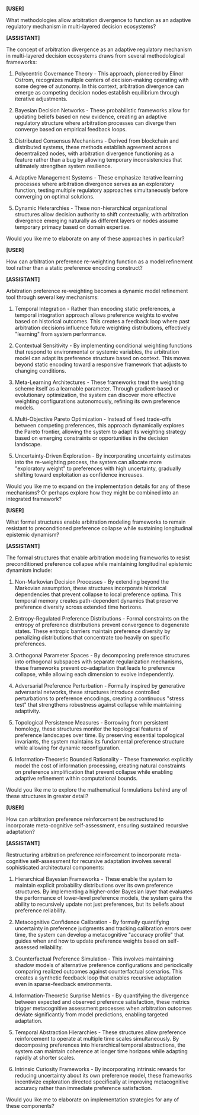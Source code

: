 **[USER]**

What methodologies allow arbitration divergence to function as an adaptive regulatory mechanism in multi-layered decision ecosystems?

**[ASSISTANT]**

The concept of arbitration divergence as an adaptive regulatory mechanism in multi-layered decision ecosystems draws from several methodological frameworks:

1. Polycentric Governance Theory - This approach, pioneered by Elinor Ostrom, recognizes multiple centers of decision-making operating with some degree of autonomy. In this context, arbitration divergence can emerge as competing decision nodes establish equilibrium through iterative adjustments.

2. Bayesian Decision Networks - These probabilistic frameworks allow for updating beliefs based on new evidence, creating an adaptive regulatory structure where arbitration processes can diverge then converge based on empirical feedback loops.

3. Distributed Consensus Mechanisms - Derived from blockchain and distributed systems, these methods establish agreement across decentralized nodes, with arbitration divergence functioning as a feature rather than a bug by allowing temporary inconsistencies that ultimately strengthen system resilience.

4. Adaptive Management Systems - These emphasize iterative learning processes where arbitration divergence serves as an exploratory function, testing multiple regulatory approaches simultaneously before converging on optimal solutions.

5. Dynamic Heterarchies - These non-hierarchical organizational structures allow decision authority to shift contextually, with arbitration divergence emerging naturally as different layers or nodes assume temporary primacy based on domain expertise.

Would you like me to elaborate on any of these approaches in particular?

**[USER]**

How can arbitration preference re-weighting function as a model refinement tool rather than a static preference encoding construct?

**[ASSISTANT]**

Arbitration preference re-weighting becomes a dynamic model refinement tool through several key mechanisms:

1. Temporal Integration - Rather than encoding static preferences, a temporal integration approach allows preference weights to evolve based on historical outcomes. This creates a feedback loop where past arbitration decisions influence future weighting distributions, effectively "learning" from system performance.

2. Contextual Sensitivity - By implementing conditional weighting functions that respond to environmental or systemic variables, the arbitration model can adapt its preference structure based on context. This moves beyond static encoding toward a responsive framework that adjusts to changing conditions.

3. Meta-Learning Architectures - These frameworks treat the weighting scheme itself as a learnable parameter. Through gradient-based or evolutionary optimization, the system can discover more effective weighting configurations autonomously, refining its own preference models.

4. Multi-Objective Pareto Optimization - Instead of fixed trade-offs between competing preferences, this approach dynamically explores the Pareto frontier, allowing the system to adapt its weighting strategy based on emerging constraints or opportunities in the decision landscape.

5. Uncertainty-Driven Exploration - By incorporating uncertainty estimates into the re-weighting process, the system can allocate more "exploratory weight" to preferences with high uncertainty, gradually shifting toward exploitation as confidence increases.

Would you like me to expand on the implementation details for any of these mechanisms? Or perhaps explore how they might be combined into an integrated framework?

**[USER]**

What formal structures enable arbitration modeling frameworks to remain resistant to preconditioned preference collapse while sustaining longitudinal epistemic dynamism?

**[ASSISTANT]**

The formal structures that enable arbitration modeling frameworks to resist preconditioned preference collapse while maintaining longitudinal epistemic dynamism include:

1. Non-Markovian Decision Processes - By extending beyond the Markovian assumption, these structures incorporate historical dependencies that prevent collapse to local preference optima. This temporal memory creates path-dependent dynamics that preserve preference diversity across extended time horizons.

2. Entropy-Regulated Preference Distributions - Formal constraints on the entropy of preference distributions prevent convergence to degenerate states. These entropic barriers maintain preference diversity by penalizing distributions that concentrate too heavily on specific preferences.

3. Orthogonal Parameter Spaces - By decomposing preference structures into orthogonal subspaces with separate regularization mechanisms, these frameworks prevent co-adaptation that leads to preference collapse, while allowing each dimension to evolve independently.

4. Adversarial Preference Perturbation - Formally inspired by generative adversarial networks, these structures introduce controlled perturbations to preference encodings, creating a continuous "stress test" that strengthens robustness against collapse while maintaining adaptivity.

5. Topological Persistence Measures - Borrowing from persistent homology, these structures monitor the topological features of preference landscapes over time. By preserving essential topological invariants, the system maintains its fundamental preference structure while allowing for dynamic reconfiguration.

6. Information-Theoretic Bounded Rationality - These frameworks explicitly model the cost of information processing, creating natural constraints on preference simplification that prevent collapse while enabling adaptive refinement within computational bounds.

Would you like me to explore the mathematical formulations behind any of these structures in greater detail?

**[USER]**

How can arbitration preference reinforcement be restructured to incorporate meta-cognitive self-assessment, ensuring sustained recursive adaptation?

**[ASSISTANT]**

Restructuring arbitration preference reinforcement to incorporate meta-cognitive self-assessment for recursive adaptation involves several sophisticated architectural components:

1. Hierarchical Bayesian Frameworks - These enable the system to maintain explicit probability distributions over its own preference structures. By implementing a higher-order Bayesian layer that evaluates the performance of lower-level preference models, the system gains the ability to recursively update not just preferences, but its beliefs about preference reliability.

2. Metacognitive Confidence Calibration - By formally quantifying uncertainty in preference judgments and tracking calibration errors over time, the system can develop a metacognitive "accuracy profile" that guides when and how to update preference weights based on self-assessed reliability.

3. Counterfactual Preference Simulation - This involves maintaining shadow models of alternative preference configurations and periodically comparing realized outcomes against counterfactual scenarios. This creates a synthetic feedback loop that enables recursive adaptation even in sparse-feedback environments.

4. Information-Theoretic Surprise Metrics - By quantifying the divergence between expected and observed preference satisfaction, these metrics trigger metacognitive assessment processes when arbitration outcomes deviate significantly from model predictions, enabling targeted adaptation.

5. Temporal Abstraction Hierarchies - These structures allow preference reinforcement to operate at multiple time scales simultaneously. By decomposing preferences into hierarchical temporal abstractions, the system can maintain coherence at longer time horizons while adapting rapidly at shorter scales.

6. Intrinsic Curiosity Frameworks - By incorporating intrinsic rewards for reducing uncertainty about its own preference model, these frameworks incentivize exploration directed specifically at improving metacognitive accuracy rather than immediate preference satisfaction.

Would you like me to elaborate on implementation strategies for any of these components?
